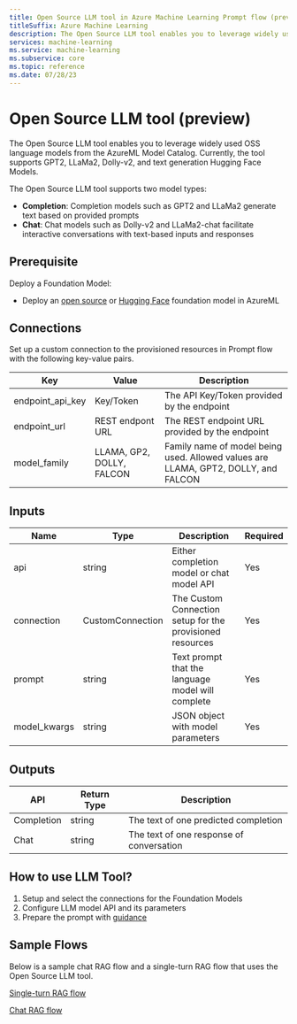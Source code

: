 ```yaml
---
title: Open Source LLM tool in Azure Machine Learning Prompt flow (preview)
titleSuffix: Azure Machine Learning
description: The Open Source LLM tool enables you to leverage widely used OSS language models from the AzureML Model Catalog. Currently, the tool supports GPT2, LLaMa2, Dolly-v2, and text generation Hugging Face Models.
services: machine-learning
ms.service: machine-learning
ms.subservice: core
ms.topic: reference
ms.date: 07/28/23
---
```


# Open Source LLM tool (preview)

The Open Source LLM tool enables you to leverage widely used OSS language models from the AzureML Model Catalog. Currently, the tool supports GPT2, LLaMa2, Dolly-v2, and text generation Hugging Face Models.

The Open Source LLM tool supports two model types:

- **Completion**: Completion models such as GPT2 and LLaMa2 generate text based on provided prompts
- **Chat**: Chat models such as Dolly-v2 and LLaMa2-chat facilitate interactive conversations with text-based inputs and responses

## Prerequisite

Deploy a Foundation Model:

- Deploy an [open source](https://learn.microsoft.com/en-us/azure/machine-learning/how-to-use-foundation-models?view=azureml-api-2&source=recommendations) or [Hugging Face](https://learn.microsoft.com/en-us/azure/machine-learning/how-to-deploy-models-from-huggingface?view=azureml-api-2&source=recommendations#deploy-huggingface-hub-models-using-studio) foundation model in AzureML

## Connections

Set up a custom connection to the provisioned resources in Prompt flow with the following key-value pairs.

| Key              | Value                     | Description                                                                        |
| ---------------- | ------------------------- | ---------------------------------------------------------------------------------- |
| endpoint_api_key | Key/Token                 | The API Key/Token provided by the endpoint                                         |
| endpoint_url     | REST endpont URL          | The REST endpoint URL provided by the endpoint                                     |
| model_family     | LLAMA, GP2, DOLLY, FALCON | Family name of model being used. Allowed values are LLAMA, GPT2, DOLLY, and FALCON |

## Inputs

| Name         | Type             | Description                                               | Required |
| ------------ | ---------------- | --------------------------------------------------------- | -------- |
| api          | string           | Either completion model or chat model API                 | Yes      |
| connection   | CustomConnection | The Custom Connection setup for the provisioned resources | Yes      |
| prompt       | string           | Text prompt that the language model will complete         | Yes      |
| model_kwargs | string           | JSON object with model parameters                         | Yes      |

## Outputs

| API        | Return Type | Description                              |
| ---------- | ----------- | ---------------------------------------- |
| Completion | string      | The text of one predicted completion     |
| Chat       | string      | The text of one response of conversation |

## How to use LLM Tool?

1. Setup and select the connections for the Foundation Models
2. Configure LLM model API and its parameters
3. Prepare the prompt with [guidance](https://learn.microsoft.com/en-us/azure/machine-learning/prompt-flow/tools-reference/prompt-tool?view=azureml-api-2#how-to-write-prompt)

## Sample Flows

Below is a sample chat RAG flow and a single-turn RAG flow that uses the Open Source LLM tool.

[Single-turn RAG flow](https://ml.azure.com/prompts/flow/f17bfacf-5c56-4da4-b8cd-86630b4f03ae/47e76f12-7c70-454f-8b56-fdd1027cb75b/details?wsid=/subscriptions/ba7979f7-d040-49c9-af1a-7414402bf622/resourceGroups/baker-eastus/providers/Microsoft.MachineLearningServices/workspaces/baker-eastus&flight=PFPackageTools&tid=72f988bf-86f1-41af-91ab-2d7cd011db47)

[Chat RAG flow](https://ml.azure.com/prompts/flow/f17bfacf-5c56-4da4-b8cd-86630b4f03ae/b4342a2c-d84f-47ec-ade1-151d5e8cbef2/details?wsid=/subscriptions/ba7979f7-d040-49c9-af1a-7414402bf622/resourceGroups/baker-eastus/providers/Microsoft.MachineLearningServices/workspaces/baker-eastus&flight=PFPackageTools&tid=72f988bf-86f1-41af-91ab-2d7cd011db47)
